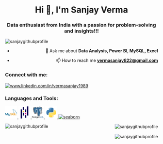 <h1 align="center">Hi 👋, I'm Sanjay Verma</h1>
<h3 align="center">Data enthusiast from India with a passion for problem-solving and insights!!!</h3>

<imag align="right" alt="coding" width="400" src="https://www.google.com/url?sa=i&url=https%3A%2F%2Fproeffico.com%2Fdata-analytics%2F&psig=AOvVaw2lR42aAf2LsSShGaO11esK&ust=1701853974670000&source=images&cd=vfe&opi=89978449&ved=0CBEQjRxqFwoTCPio4p7694IDFQAAAAAdAAAAABAh">

<p align="left"> <img src="https://komarev.com/ghpvc/?username=sanjaygithubprofile&label=Profile%20views&color=0e75b6&style=flat" alt="sanjaygithubprofile" /> </p>

- 💬 Ask me about **Data Analysis, Power BI, MySQL, Excel**

- 📫 How to reach me **vermasanjay822@gmail.com**

<h3 align="left">Connect with me:</h3>
<p align="left">
<a href="https://linkedin.com/in/www.linkedin.com/in/vermasanjay1989" target="blank"><img align="center" src="https://raw.githubusercontent.com/rahuldkjain/github-profile-readme-generator/master/src/images/icons/Social/linked-in-alt.svg" alt="www.linkedin.com/in/vermasanjay1989" height="30" width="40" /></a>
</p>

<h3 align="left">Languages and Tools:</h3>
<p align="left"> <a href="https://www.mysql.com/" target="_blank" rel="noreferrer"> <img src="https://raw.githubusercontent.com/devicons/devicon/master/icons/mysql/mysql-original-wordmark.svg" alt="mysql" width="40" height="40"/> </a> <a href="https://pandas.pydata.org/" target="_blank" rel="noreferrer"> <img src="https://raw.githubusercontent.com/devicons/devicon/2ae2a900d2f041da66e950e4d48052658d850630/icons/pandas/pandas-original.svg" alt="pandas" width="40" height="40"/> </a> <a href="https://www.postgresql.org" target="_blank" rel="noreferrer"> <img src="https://raw.githubusercontent.com/devicons/devicon/master/icons/postgresql/postgresql-original-wordmark.svg" alt="postgresql" width="40" height="40"/> </a> <a href="https://www.python.org" target="_blank" rel="noreferrer"> <img src="https://raw.githubusercontent.com/devicons/devicon/master/icons/python/python-original.svg" alt="python" width="40" height="40"/> </a> <a href="https://seaborn.pydata.org/" target="_blank" rel="noreferrer"> <img src="https://seaborn.pydata.org/_images/logo-mark-lightbg.svg" alt="seaborn" width="40" height="40"/> </a> </p>

<p><img align="left" src="https://github-readme-stats.vercel.app/api/top-langs?username=sanjaygithubprofile&show_icons=true&locale=en&layout=compact" alt="sanjaygithubprofile" /></p>

<p>&nbsp;<img align="center" src="https://github-readme-stats.vercel.app/api?username=sanjaygithubprofile&show_icons=true&locale=en" alt="sanjaygithubprofile" /></p>

<p><img align="center" src="https://github-readme-streak-stats.herokuapp.com/?user=sanjaygithubprofile&" alt="sanjaygithubprofile" /></p>
